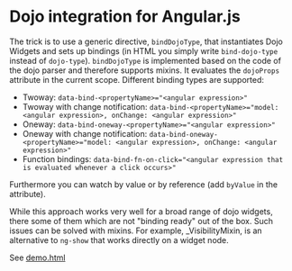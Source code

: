 Dojo integration for Angular.js
===============================

The trick is to use a generic directive, `bindDojoType`, that instantiates Dojo Widgets and sets up bindings (in HTML you simply write `bind-dojo-type` instead of `dojo-type`).
`bindDojoType` is implemented based on the code of the dojo parser and therefore supports mixins.
It evaluates the `dojoProps` attribute in the current scope. Different binding types are supported:

* Twoway: `data-bind-<propertyName>="<angular expression>"`
* Twoway with change notification: `data-bind-<propertyName>="model: <angular expression>, onChange: <angular expression>"`
* Oneway: `data-bind-oneway-<propertyName>="<angular expression>"`
* Oneway with change notification: `data-bind-oneway-<propertyName>="model: <angular expression>, onChange: <angular expression>"`
* Function bindings: `data-bind-fn-on-click="<angular expression that is evaluated whenever a click occurs>"`

Furthermore you can watch by value or by reference (add `byValue` in the attribute).


While this approach works very well for a broad range of dojo widgets, there some of them which are not "binding ready" out of the box. 
Such issues can be solved with mixins. For example, _VisibilityMixin, is an alternative to `ng-show` that works directly on a widget node.

See [demo.html](https://rawgit.com/marwesfur/angular_dojo/master/demo.html)